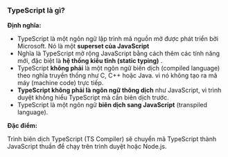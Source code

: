 ### TypeScript là gì?

**Định nghĩa:**

* TypeScript là một ngôn ngữ lập trình mã nguồn mở được phát triển bởi Microsoft. Nó là một  **superset của JavaScript**
* Nghĩa là TypeScript mở rộng JavaScript bằng cách thêm các tính năng mới, đặc biệt là  **hệ thống kiểu tĩnh (static typing)** .
* TypeScript **không phải** là một ngôn ngữ biên dịch (compiled language) theo nghĩa truyền thống như C, C++ hoặc Java. vì nó không tạo ra mã máy (machine code) trực tiếp.
* **TypeScript không phải là ngôn ngữ thông dịch** như JavaScript, vì trình duyệt không hiểu TypeScript mà cần biên dịch trước.
* TypeScript là một ngôn ngữ **biên dịch sang JavaScript** (transpiled language).

**Đặc điểm:**

Trình biên dịch TypeScript (TS Compiler) sẽ chuyển mã TypeScript thành JavaScript thuần để chạy trên trình duyệt hoặc Node.js.

